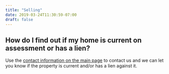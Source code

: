 ```yaml
---
title: "Selling"
date: 2019-03-24T11:30:59-07:00
draft: false
---
```


## How do I find out if my home is current on assessment or has a lien?

Use the [contact information on the main page](/) to contact us and we can let you know if the property is current and/or has a lien against it.